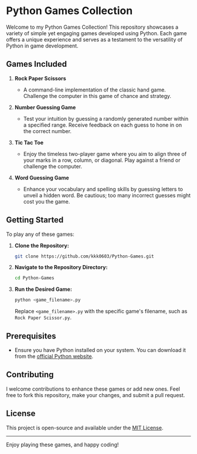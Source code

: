 # Python Games Collection

Welcome to my Python Games Collection! This repository showcases a variety of simple yet engaging games developed using Python. Each game offers a unique experience and serves as a testament to the versatility of Python in game development.

## Games Included

1. **Rock Paper Scissors**
   - A command-line implementation of the classic hand game. Challenge the computer in this game of chance and strategy.

2. **Number Guessing Game**
   - Test your intuition by guessing a randomly generated number within a specified range. Receive feedback on each guess to hone in on the correct number.

3. **Tic Tac Toe**
   - Enjoy the timeless two-player game where you aim to align three of your marks in a row, column, or diagonal. Play against a friend or challenge the computer.

4. **Word Guessing Game**
   - Enhance your vocabulary and spelling skills by guessing letters to unveil a hidden word. Be cautious; too many incorrect guesses might cost you the game.

## Getting Started

To play any of these games:

1. **Clone the Repository:**
   ```bash
   git clone https://github.com/kkk0603/Python-Games.git
   ```


2. **Navigate to the Repository Directory:**
   ```bash
   cd Python-Games
   ```


3. **Run the Desired Game:**
   ```bash
   python <game_filename>.py
   ```

   Replace `<game_filename>.py` with the specific game's filename, such as `Rock Paper Scissor.py`.

## Prerequisites

- Ensure you have Python installed on your system. You can download it from the [official Python website](https://www.python.org/downloads/).

## Contributing

I welcome contributions to enhance these games or add new ones. Feel free to fork this repository, make your changes, and submit a pull request.

## License

This project is open-source and available under the [MIT License](LICENSE).

---

Enjoy playing these games, and happy coding! 
